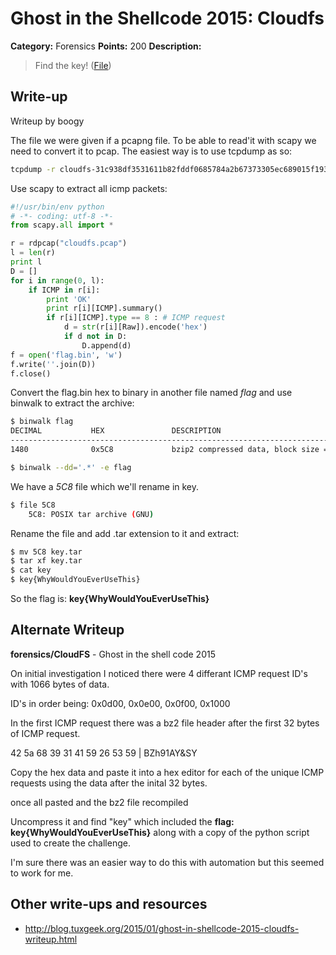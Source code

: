 # Ghost in the Shellcode 2015: Cloudfs

**Category:** Forensics
**Points:** 200
**Description:**

> Find the key! ([File](cloudfs-31c938df3531611b82fddf0685784a2b67373305ec689015f193a555b756beb2))

## Write-up

Writeup by boogy

The file we were given if a pcapng file. To be able to read'it with scapy we need to convert it to pcap. The easiest way is to use tcpdump as so:

```bash
tcpdump -r cloudfs-31c938df3531611b82fddf0685784a2b67373305ec689015f193a555b756beb2 -w cloudfs.pcap
```

Use scapy to extract all icmp packets:

```python
#!/usr/bin/env python
# -*- coding: utf-8 -*-
from scapy.all import *

r = rdpcap("cloudfs.pcap")
l = len(r)
print l
D = []
for i in range(0, l):
    if ICMP in r[i]:
        print 'OK'
        print r[i][ICMP].summary()
        if r[i][ICMP].type == 8 : # ICMP request
            d = str(r[i][Raw]).encode('hex')
            if d not in D:
                D.append(d)
f = open('flag.bin', 'w')
f.write(''.join(D))
f.close()
```
Convert the flag.bin hex to binary in another file named *flag* and use binwalk to extract the archive:

```bash
$ binwalk flag
DECIMAL           HEX               DESCRIPTION
-------------------------------------------------------------------------------------------------------
1480              0x5C8             bzip2 compressed data, block size = 900k
````
```bash
$ binwalk --dd='.*' -e flag
````
We have a *5C8* file which we'll rename in key.
```bash
$ file 5C8
    5C8: POSIX tar archive (GNU)
````
Rename the file and add .tar extension to it and extract:

```bash
$ mv 5C8 key.tar
$ tar xf key.tar
$ cat key
$ key{WhyWouldYouEverUseThis}
````
So the flag is: **key{WhyWouldYouEverUseThis}**

## Alternate Writeup

**forensics/CloudFS** - Ghost in the shell code 2015

On initial investigation I noticed there were 4 differant ICMP request ID's with 1066 bytes of data.

ID's in order being: 0x0d00, 0x0e00, 0x0f00, 0x1000

In the first ICMP request there was a bz2 file header after the first 32 bytes of ICMP request.

42 5a 68 39 31 41 59 26 53 59 | BZh91AY&SY

Copy the hex data and paste it into a hex editor for each of the unique ICMP requests using the data after the inital 32 bytes.

once all pasted and the bz2 file recompiled 

Uncompress it and find "key" which included the **flag: key{WhyWouldYouEverUseThis}**
along with a copy of the python script used to create the challenge.

I'm sure there was an easier way to do this with automation but this seemed to work for me.

## Other write-ups and resources

* <http://blog.tuxgeek.org/2015/01/ghost-in-shellcode-2015-cloudfs-writeup.html>
